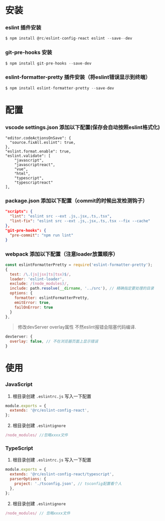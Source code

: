 # 安装

### eslint 插件安装

```js
$ npm install @rc/eslint-config-react eslint --save--dev 
```

### git-pre-hooks 安装

```js
$ npm install git-pre-hooks --save-dev
```

### eslint-formatter-pretty 插件安装（将eslint错误显示到终端）

```js
$ npm install eslint-formatter-pretty --save-dev
```

# 配置

### vscode settings.json 添加以下配置(保存会自动按照eslint格式化)

```jso
"editor.codeActionsOnSave": {
  "source.fixAll.eslint": true,
},
"eslint.format.enable": true,
"eslint.validate": [
    "javascript",
    "javascriptreact",
    "vue",
    "html",
    "typescript",
    "typescriptreact"
],
```

### package.json 添加以下配置（commit的时候出发检测钩子）

```json
"scripts": {
  "lint": "eslint src --ext .js,.jsx,.ts,.tsx",
  "lint-fix": "eslint src --ext .js,.jsx,.ts,.tsx --fix --cache"
},
"git-pre-hooks": {
  "pre-commit": "npm run lint"
}
```

### webpack 添加以下配置（注意loader放置顺序）

```js
const eslintFormatterPretty = require('eslint-formatter-pretty');
{
  test: /\.(js|jsx|ts|tsx)$/,
  loader: 'eslint-loader',
  exclude: /(node_modules)/,
  include: path.resolve(__dirname, '../src'), // 精确指定要处理的目录
  options: {
    formatter: eslintFormatterPretty,
    emitError: true,
    failOnError: true
  }
},
```

> 修改devServer overlay属性 不然eslint报错会阻塞代码编译.

```js
devServer: {
  overlay: false, // 不在浏览器页面上显示错误
}
```

# 使用

### JavaScript

1. 根目录创建 `.eslintrc.js`  写入一下配置

```js
module.exports = {
  extends: '@rc/eslint-config-react',
};

```

2. 根目录创建 `.eslintignore`

```js
/node_modules/ //忽略xxxx文件
```

### TypeScript

1. 根目录创建 `.eslintrc.js`  写入一下配置

```js
module.exports = {
  extends: '@rc/eslint-config-react/typescript',
  parserOptions: {
    project: './tsconfig.json', // tsconfig配置看个人
  },
};
```

2. 根目录创建 `.eslintignore`

```js
/node_modules/ // 忽略xxxx文件
```

